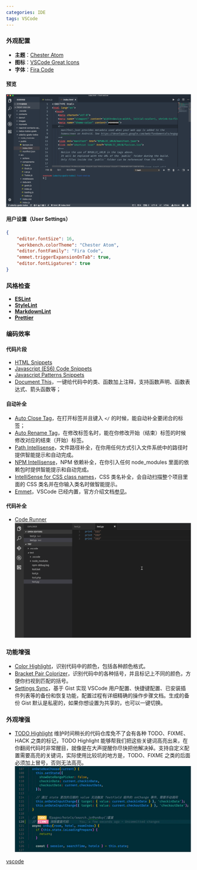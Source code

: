 ```yaml
---
categories: IDE
tags: VSCode
---
```


### 外观配置

- **主题**：[Chester Atom](https://marketplace.visualstudio.com/items?itemName=chriseckenrode.vscode-chester-atom)
- **图标**：[VSCode Great Icons](https://marketplace.visualstudio.com/items?itemName=emmanuelbeziat.vscode-great-icons)
- **字体**：[Fira Code](https://github.com/tonsky/FiraCode/wiki)

#### 预览

![UI Show](/assets/images/前端vscode插件配置/163001_02d3ddb2_1203301.png)

#### 用户设置（User Settings）

```json
{
    "editor.fontSize": 16,
    "workbench.colorTheme": "Chester Atom",
    "editor.fontFamily": "Fira Code",
    "emmet.triggerExpansionOnTab": true,
    "editor.fontLigatures": true
}
```

### 风格检查

- **[ESLint](https://marketplace.visualstudio.com/items?itemName=dbaeumer.vscode-eslint)**
- **[StyleLint](https://marketplace.visualstudio.com/items?itemName=shinnn.stylelint)**
- **[MarkdownLint](https://marketplace.visualstudio.com/items?itemName=DavidAnson.vscode-markdownlint)**
- **[Prettier](https://marketplace.visualstudio.com/items?itemName=esbenp.prettier-vscode)**

### 编码效率

#### 代码片段

- [HTML Snippets](https://marketplace.visualstudio.com/items?itemName=abusaidm.html-snippets)
- [Javascript (ES6) Code Snippets](https://marketplace.visualstudio.com/items?itemName=xabikos.JavaScriptSnippets)
- [Javascript Patterns Snippets](https://marketplace.visualstudio.com/items?itemName=nikhilkumar80.js-patterns-snippets)
- [Document This](https://marketplace.visualstudio.com/items?itemName=joelday.docthis)，一键给代码中的类、函数加上注释，支持函数声明、函数表达式、箭头函数等；

#### 自动补全

- [Auto Close Tag](https://link.juejin.im/?target=https%3A%2F%2Fmarketplace.visualstudio.com%2Fitems%3FitemName%3Dformulahendry.auto-close-tag)，在打开标签并且键入 `</` 的时候，能自动补全要闭合的标签；
- [Auto Rename Tag](https://link.juejin.im/?target=https%3A%2F%2Fmarketplace.visualstudio.com%2Fitems%3FitemName%3Dformulahendry.auto-rename-tag)，在修改标签名时，能在你修改开始（结束）标签的时候修改对应的结束（开始）标签。
- [Path Intellisense](https://link.juejin.im/?target=https%3A%2F%2Fmarketplace.visualstudio.com%2Fitems%3FitemName%3Dchristian-kohler.path-intellisense)，文件路径补全，在你用任何方式引入文件系统中的路径时提供智能提示和自动完成。
- [NPM Intellisense](https://link.juejin.im/?target=https%3A%2F%2Fmarketplace.visualstudio.com%2Fitems%3FitemName%3Dchristian-kohler.npm-intellisense)，NPM 依赖补全，在你引入任何 node_modules 里面的依赖包时提供智能提示和自动完成。
- [IntelliSense for CSS class names](https://link.juejin.im/?target=https%3A%2F%2Fmarketplace.visualstudio.com%2Fitems%3FitemName%3DZignd.html-css-class-completion)，CSS 类名补全，会自动扫描整个项目里面的 CSS 类名并在你输入类名时做智能提示。
- [Emmet](https://link.juejin.im/?target=https%3A%2F%2Femmet.io)，VSCode 已经内置，官方介绍文档[参见](https://link.juejin.im/?target=https%3A%2F%2Fcode.visualstudio.com%2Fdocs%2Feditor%2Femmet)。

#### 代码补全

- [Code Runner](https://marketplace.visualstudio.com/items?itemName=formulahendry.code-runner)
  ![Code Runner](/assets/images/前端vscode插件配置/162c15a64b468fd8.gif)

### 功能增强

- [Color Highlight](https://link.juejin.im/?target=https%3A%2F%2Fmarketplace.visualstudio.com%2Fitems%3FitemName%3Dnaumovs.color-highlight)，识别代码中的颜色，包括各种颜色格式。
- [Bracket Pair Colorizer](https://link.juejin.im/?target=https%3A%2F%2Fmarketplace.visualstudio.com%2Fitems%3FitemName%3DCoenraadS.bracket-pair-colorizer)，识别代码中的各种括号，并且标记上不同的颜色，方便你扫视到匹配的括号。
- [Settings Sync](https://marketplace.visualstudio.com/items?itemName=Shan.code-settings-sync)，基于 Gist 实现 VSCode 用户配置、快捷键配置、已安装插件列表等的备份和恢复功能，配置过程有详细精确的操作步骤文档。生成的备份 Gist 默认是私密的，如果你想设置为共享的，也可以一键切换。

### 外观增强

- [TODO Highlight](https://marketplace.visualstudio.com/items?itemName=wayou.vscode-todo-highlight)
  维护时间稍长的代码仓库免不了会有各种 TODO、FIXME、HACK 之类的标记，TODO Highlight 能够帮我们把这些关键词高亮出来，在你翻阅代码时非常醒目，就像是在大声提醒你尽快把他解决掉。支持自定义配置需要高亮的关键词，实际使用比较坑的地方是，TODO、FIXME 之类的后面必须加上冒号，否则无法高亮。
  ![TODO Highlight](/assets/images/前端vscode插件配置/1.jpg)



[vscode](https://evestorm.github.io/tags/vscode/)
